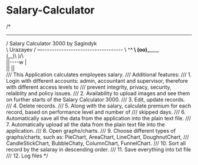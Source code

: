# Salary-Calculator

/*
 ____________________________________
/ Salary Calculator 3000 by Sagindyk \
\                         Urazayev   /
  —----------------------------------
        \   ^__^
         \  (oo)\_______                                                                                                            
            (__)\       )\/\                                                                                                               
                ||----w |                                                                                                                 
                ||     ||                                                                                                                  
/// This Application calculates employees salary.
/// Additional features:
/// 1. Login with different accounts: admin, accountant and supervisor, therefore with different access levels to
/// prevent integrity, privacy, security, relaiblity and policy issues.
/// 2. Availability to upload images and see them on further starts of the Salary Calculator 3000.
/// 3. Edit, update records.
/// 4. Delete records.
/// 5. Along with the salary, calculate premium for each record, based on performance level and number of
/// skipped days.
/// 6. Automatically save all the data from the application into the plain text file.
/// 7. Automatically upload all the data from the plain text file into the application.
/// 8. Open graphs/charts.
/// 9. Choose different types of graphs/charts, such as: PieChart, AreaChart, LineChart, DoughnutChart,
/// CandleStickChart, BubbleChaty, ColumnChart, FunnelChart.
/// 10. Sort all record by the salaray in descending order.
/// 11. Save everything into txt file
/// 12. Log files
*/
